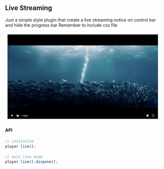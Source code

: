 ## Live Streaming

Just a simple style plugin that create a live streaming notice on control bar and hide the progress bar
Remember to include css file

<img src="../../screenshot/live-streaming.png">

#### API

```js
// initialize
player.live();

// exit live mode
player.live().dispose();
```
